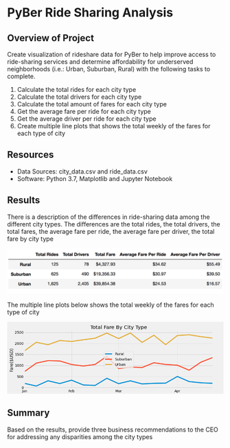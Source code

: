 # PyBer Ride Sharing Analysis

## Overview of Project
Create visualization of rideshare data for PyBer to help improve access to ride-sharing services and determine affordability for underserved neighborhoods (i.e.: Urban, Suburban, Rural) with the following tasks to complete.

1.	Calculate the total rides for each city type
2.	Calculate the total drivers for each city type
3.	Calculate the total amount of fares for each city type
4.	Get the average fare per ride for each city type
5.	Get the average driver per ride for each city type
6.	Create multiple line plots that shows the total weekly of the fares for each type of city

## Resources
- Data Sources: city_data.csv and ride_data.csv
- Software: Python 3.7, Matplotlib and Jupyter Notebook

## Results
There is a description of the differences in ride-sharing data among the different city types. The differences are the total rides, the total drivers, the total fares, the average fare per ride, the average fare per driver, the total fare by city type
  
![alt text](analysis/pyber_summary.png)

The multiple line plots below shows the total weekly of the fares for each type of city

![alt text](analysis/PyBer_fare_summary.png)
  
## Summary
Based on the results, provide three business recommendations to the CEO for addressing any disparities among the city types
